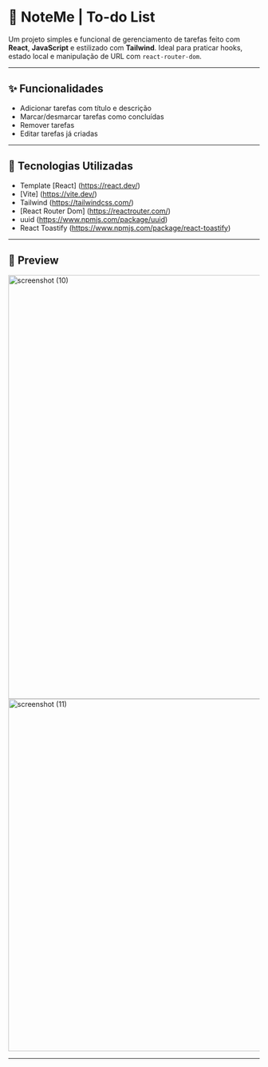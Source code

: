# 🧠 NoteMe | To-do List

Um projeto simples e funcional de gerenciamento de tarefas feito com **React**, **JavaScript** e estilizado com **Tailwind**. Ideal para praticar hooks, estado local e manipulação de URL com `react-router-dom`.

---

## ✨ Funcionalidades

- Adicionar tarefas com título e descrição
- Marcar/desmarcar tarefas como concluídas
- Remover tarefas
- Editar tarefas já criadas

---

## 🔧 Tecnologias Utilizadas

- Template [React] (https://react.dev/)
- [Vite] (https://vite.dev/)
- Tailwind (https://tailwindcss.com/)
- [React Router Dom] (https://reactrouter.com/)
- uuid (https://www.npmjs.com/package/uuid)
- React Toastify (https://www.npmjs.com/package/react-toastify)

---

## 📸 Preview

<img width="1920" height="849" alt="screenshot (10)" src="https://github.com/user-attachments/assets/70f01280-7037-4d9e-8cf6-f6e0ffb82389" />

<img width="1425" height="706" alt="screenshot (11)" src="https://github.com/user-attachments/assets/a84cfa1f-5c02-4948-afe9-7a6524a260b1" />

---
